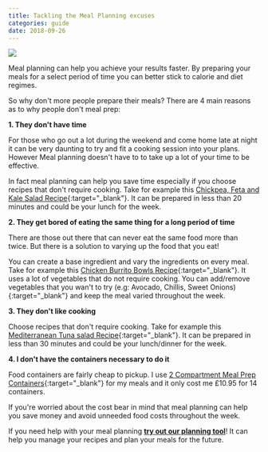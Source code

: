 ```yaml
---
title: Tackling the Meal Planning excuses
categories: guide
date: 2018-09-26
---
```


![](https://images.unsplash.com/photo-1515003197210-e0cd71810b5f?ixlib=rb-0.3.5&ixid=eyJhcHBfaWQiOjEyMDd9&s=4fa061122a5ce899fcb5454dae8dbe99&auto=format&fit=crop&w=1650&q=80)

Meal planning can help you achieve your results faster. By preparing your meals for a select period of time you can better stick to calorie and diet regimes.

So why don't more people prepare their meals? There are 4 main reasons as to why people don't meal prep:

**1. They don't have time**

For those who go out a lot during the weekend and come home late at night it can be very daunting to try and fit a cooking session into your plans. However Meal planning doesn't have to to take up a lot of your time to be effective.

In fact meal planning can help you save time especially if you choose recipes that don't require cooking. Take for example this [Chickpea, Feta and Kale Salad Recipe](https://8fit.com/recipes/chickpea-feta-kale-salad-recipe/){:target="_blank"}. It can be prepared in less than 20 minutes and could be your lunch for the week.

**2. They get bored of eating the same thing for a long period of time**

There are those out there that can never eat the same food more than twice. But there is a solution to varying up the food that you eat!

You can create a base ingredient and vary the ingredients on every meal. Take for example this [Chicken Burrito Bowls Recipe](https://tasty.co/recipe/weekday-meal-prep-chicken-burrito-bowls){:target="_blank"}. It uses a lot of vegetables that do not require cooking. You can add/remove vegetables that you wan't to try (e.g: Avocado, Chillis, Sweet Onions){:target="_blank"} and keep the meal varied throughout the week.

**3. They don't like cooking**

Choose recipes that don't require cooking. Take for example this [Mediterranean Tuna salad Recipe](https://www.taste.com.au/recipes/mediterranean-tuna-salad/e3fb7eaf-79cf-45f9-8e13-9592727b92b8){:target="_blank"}. It can be prepared in less than 30 minutes and could be your lunch/dinner for the week.

**4. I don't have the containers necessary to do it**

Food containers are fairly cheap to pickup. I use [2 Compartment Meal Prep Containers](https://www.amazon.co.uk/gp/product/B073Q3BGP6/){:target="_blank"} for my meals and it only cost me £10.95 for 14 containers.

If you're worried about the cost bear in mind that meal planning can help you save money and avoid unneeded food costs throughout the week.

If you need help with your meal planning **[try out our planning tool](/)**! It can help you manage your recipes and plan your meals for the future.